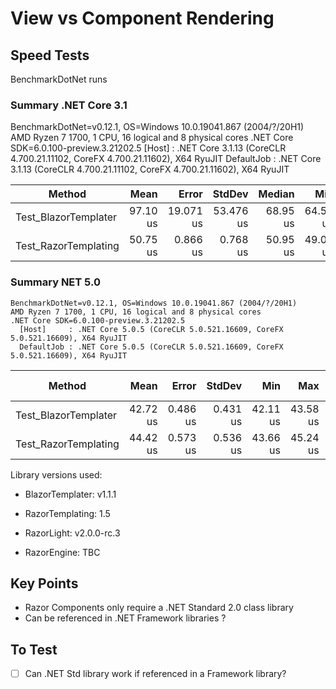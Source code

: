 
# View vs Component Rendering

## Speed Tests

BenchmarkDotNet runs

### Summary .NET Core 3.1

BenchmarkDotNet=v0.12.1, OS=Windows 10.0.19041.867 (2004/?/20H1)
AMD Ryzen 7 1700, 1 CPU, 16 logical and 8 physical cores
.NET Core SDK=6.0.100-preview.3.21202.5
  [Host]     : .NET Core 3.1.13 (CoreCLR 4.700.21.11102, CoreFX 4.700.21.11602), X64 RyuJIT
  DefaultJob : .NET Core 3.1.13 (CoreCLR 4.700.21.11102, CoreFX 4.700.21.11602), X64 RyuJIT


|               Method |     Mean |     Error |    StdDev |   Median |      Min |       Max |   Gen 0 |  Gen 1 |  Gen 2 | Allocated |
|--------------------- |---------:|----------:|----------:|---------:|---------:|----------:|--------:|-------:|-------:|----------:|
| Test_BlazorTemplater | 97.10 us | 19.071 us | 53.476 us | 68.95 us | 64.58 us | 260.29 us |  9.5215 | 3.7842 | 0.1221 |  57.54 KB |
| Test_RazorTemplating | 50.75 us |  0.866 us |  0.768 us | 50.95 us | 49.02 us |  51.91 us | 10.1318 |      - |      - |  41.65 KB |

### Summary NET 5.0
```
BenchmarkDotNet=v0.12.1, OS=Windows 10.0.19041.867 (2004/?/20H1)
AMD Ryzen 7 1700, 1 CPU, 16 logical and 8 physical cores
.NET Core SDK=6.0.100-preview.3.21202.5
  [Host]     : .NET Core 5.0.5 (CoreCLR 5.0.521.16609, CoreFX 5.0.521.16609), X64 RyuJIT
  DefaultJob : .NET Core 5.0.5 (CoreCLR 5.0.521.16609, CoreFX 5.0.521.16609), X64 RyuJIT
```

|               Method |     Mean |    Error |   StdDev |      Min |      Max |   Gen 0 |  Gen 1 | Gen 2 | Allocated |
|--------------------- |---------:|---------:|---------:|---------:|---------:|--------:|-------:|------:|----------:|
| Test_BlazorTemplater | 42.72 us | 0.486 us | 0.431 us | 42.11 us | 43.58 us |  4.2725 | 1.0986 |     - |  26.54 KB |
| Test_RazorTemplating | 44.42 us | 0.573 us | 0.536 us | 43.66 us | 45.24 us | 10.2539 |      - |     - |  41.95 KB |


Library versions used:
 - BlazorTemplater: v1.1.1
 - RazorTemplating: 1.5

 - RazorLight: v2.0.0-rc.3
 - RazorEngine: TBC

## Key Points

 - Razor Components only require a .NET Standard 2.0 class library
 - Can be referenced in .NET Framework libraries ?

## To Test

 - [ ] Can .NET Std library work if referenced in a Framework library?


